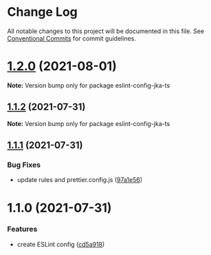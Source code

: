 # Change Log

All notable changes to this project will be documented in this file.
See [Conventional Commits](https://conventionalcommits.org) for commit guidelines.

# [1.2.0](https://github.com/jayakornk/eslint-config-jka/compare/v1.1.2...v1.2.0) (2021-08-01)

**Note:** Version bump only for package eslint-config-jka-ts





## [1.1.2](https://github.com/jayakornk/eslint-config-jka/compare/v1.1.1...v1.1.2) (2021-07-31)

**Note:** Version bump only for package eslint-config-jka-ts





## [1.1.1](https://github.com/jayakornk/eslint-config-jka/compare/v1.1.0...v1.1.1) (2021-07-31)


### Bug Fixes

* update rules and prettier.config.js ([97a1e56](https://github.com/jayakornk/eslint-config-jka/commit/97a1e56b1cdd1c81c5288cc3e5fca4ca015d7c65))





# 1.1.0 (2021-07-31)


### Features

* create ESLint config ([cd5a918](https://github.com/jayakornk/eslint-config-jka/commit/cd5a9184e8204728d6fd82f66f1dd2159aa0fc6e))
